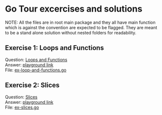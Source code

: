 # Go Tour excercises and solutions

NOTE: All the files are in root main package and they all have main 
  function which is against the convention are expected to be flagged.
  They are meant to be a stand alone solution without nested folders for readability.

## Exercise 1: Loops and Functions

 Question: [Loops and Functions](https://go.dev/tour/flowcontrol/8) \
 Answer: [playground link](https://go.dev/play/p/T7gr6nk1kMs) \
 File: [ex-loop-and-functions.go](./ex-loop-and-functions.go) 

## Exercise 2: Slices

 Question: [Slices](https://go.dev/tour/moretypes/18) \
 Answer: [playground link](https://go.dev/play/p/5-W7OWp0sjy) \
 File: [ex-slices.go](./ex-slices.go) 

